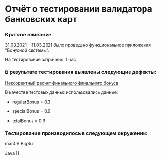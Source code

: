 # Отчёт о тестировании валидатора банковских карт

### Краткое описание

31.03.2021 - 31.03.2021 было проведено функциональное приложения "Бонусной системы".

На тестирование затрачено: 1 час

### В результате тестирования выявлены следующие дефекты:

[Некорректный расчет финального финального бонуса](https://github.com/Laptenko/Java2.2/issues)


В качестве тестовых данных использовались данные:

* regularBonus = 0.3

* specialBonus = 0.6

* totalBonus = 0.9


### Тестирование производилось в следующем окружении:

macOS BigSur

Java 11
